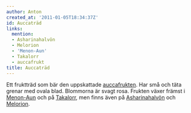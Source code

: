 ```yaml
---
author: Anton
created_at: '2011-01-05T18:34:37Z'
id: Auccaträd
links:
  mention:
  - Asharinahalvön
  - Melorion
  - 'Menon-Aun'
  - Takalorr
  - auccafrukt
title: Auccaträd
---
```


Ett fruktträd som bär den uppskattade [auccafrukten]. Har små och täta grenar med ovala blad.
Blommorna är svagt rosa. Frukten växer främst i [Menon-Aun] och på [Takalorr], men finns även på
[Asharinahalvön] och [Melorion].

  [auccafrukten]: auccafrukt
  [Menon-Aun]: Menon-Aun
  [Takalorr]: Takalorr
  [Asharinahalvön]: Asharinahalvön
  [Melorion]: Melorion
